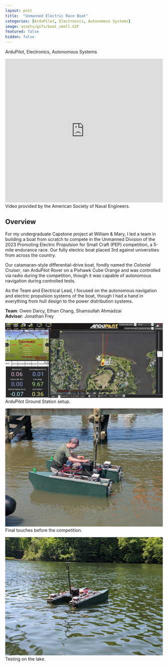 ```yaml
---
layout: post
title:  "Unmanned Electric Race Boat"
categories: [ArduPilot, Electronics, Autonomous Systems]
image: assets/gifs/boat_small.GIF
featured: false
hidden: false
---
```


ArduPilot, Electronics, Autonomous Systems

<iframe src="https://www.facebook.com/plugins/video.php?height=314&href=https%3A%2F%2Fwww.facebook.com%2Fnavalengineers%2Fvideos%2F256584973783468%2F&show_text=false&width=560&t=0" width="100%" height="460" style="border:none;overflow:hidden" scrolling="no" frameborder="0" allowfullscreen="true" allow="autoplay; clipboard-write; encrypted-media; picture-in-picture; web-share" allowFullScreen="true"></iframe>
Video provided by the American Society of Naval Engineers.

## Overview

For my undergraduate Capstone project at William & Mary, I led a team in building a boat from scratch to compete in the Unmanned Division of the 2023 Promoting Electric Propulsion for Small Craft (PEP) competition, a 5-mile endurance race. Our fully electric boat placed 3rd against universities from across the country.

Our catamaran-style differential-drive boat, fondly named the *Colonial Cruiser*, ran ArduPilot Rover on a Pixhawk Cube Orange and was controlled via radio during the competition, though it was capable of autonomous navigation during controlled tests.

As the Team and Electrical Lead, I focused on the autonomous navigation and electric propulsion systems of the boat, though I had a hand in everything from hull design to the power distribution systems.

**Team**: Owen Darcy, Ethan Chang, Shamsullah Ahmadzai<br>
**Advisor**: Jonathan Frey

![ArduPilot](/assets/images/ardupilot.jpg)
ArduPilot Ground Station setup.

![Final Touches](/assets/images/final_touches.jpg)
Final touches before the competition.

![Lake Test](/assets/images/lake_test.jpg)
Testing on the lake.